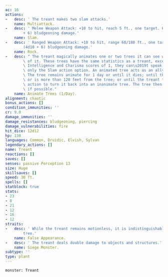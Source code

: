 ```yaml
---
ac: 16
actions:
-   desc: ' The treant makes two slam attacks.'
    name: Multiattack.
-   desc: ' Melee Weapon Attack: +10 to hit, reach 5 ft., one target. Hit: 16 (3d6
        + 6) bludgeoning damage.'
    name: Slam.
-   desc: ' Ranged Weapon Attack: +10 to hit, range 60/180 ft., one target. Hit: 28
        (4d10 + 6) bludgeoning damage.'
    name: Rock.
-   desc: " The treant magically animates one or two trees it can see within 60 feet\
        \ of it. These trees have the same statistics as a treant, except they have\
        \ Intelligence and Charisma scores of 1, they can\u2019t speak, and they have\
        \ only the Slam action option. An animated tree acts as an ally of the treant.\
        \ The tree remains animate for 1 day or until it dies; until the treant dies\
        \ or is more than 120 feet from the tree; or until the treant takes a bonus\
        \ action to turn it back into an inanimate tree. The tree then takes root\
        \ if possible."
    name: Animate Trees (1/Day).
alignment: chaotic
bonus_actions: []
condition_immunities: ''
cr: 9.0
damage_immunities: ''
damage_resistances: bludgeoning, piercing
damage_vulnerabilities: fire
hit_dice: 12d12
hp: 138
languages: Common, Druidic, Elvish, Sylvan
legendary_actions: []
name: Treant
reactions: []
saves: []
senses: passive Perception 13
size: Huge
skillsaves: []
speed: 30 ft.
spells: []
statblock: true
stats:
- 23
- 8
- 21
- 12
- 16
- 12
straits:
-   desc: ' While the treant remains motionless, it is indistinguishable from a normal
        tree.'
    name: False Appearance.
-   desc: ' The treant deals double damage to objects and structures.'
    name: Siege Monster.
subtype: ''
type: plant
---
```

```statblock
monster: Treant
```
